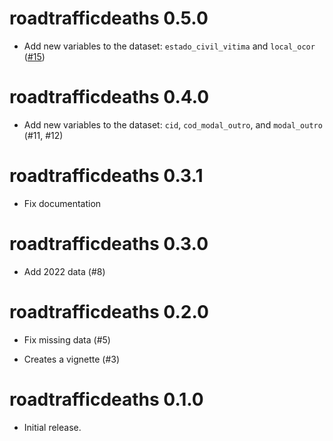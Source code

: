 # roadtrafficdeaths 0.5.0

* Add new variables to the dataset: `estado_civil_vitima` and `local_ocor` ([#15](https://github.com/pabsantos/roadtrafficdeaths/issues/15))

# roadtrafficdeaths 0.4.0

* Add new variables to the dataset: `cid`, `cod_modal_outro`, and `modal_outro` (#11, #12)

# roadtrafficdeaths 0.3.1

* Fix documentation

# roadtrafficdeaths 0.3.0

* Add 2022 data (#8)

# roadtrafficdeaths 0.2.0

* Fix missing data (#5)

* Creates a vignette (#3)

# roadtrafficdeaths 0.1.0

* Initial release.
